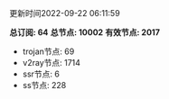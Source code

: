 更新时间2022-09-22 06:11:59

**总订阅: 64**
**总节点: 10002**
**有效节点: 2017**
- trojan节点: 69
- v2ray节点: 1714
- ssr节点: 6
- ss节点: 228
